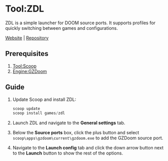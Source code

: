 # Tool:ZDL

ZDL is a simple launcher for DOOM source ports. It supports profiles for quickly
switching between games and configurations.

[Website][] | [Repository][]

## Prerequisites

1. [Tool:Scoop](tool_scoop.md)
1. [Engine:GZDoom](engine_gzdoom.md)

## Guide

1. Update Scoop and install ZDL:

   ```powershell
   scoop update
   scoop install games/zdl
   ```

1. Launch ZDL and navigate to the **General settings** tab.
1. Below the **Source ports** box, click the plus button and select
   `scoop\apps\gzdoom\current\gzdoom.exe` to add the GZDoom source port.
1. Navigate to the **Launch config** tab and click the down arrow button next to
   the **Launch** button to show the rest of the options.

<!-- Reference Links -->

[Repository]: https://github.com/lcferrum/qzdl
[Website]: https://zdoom.org/wiki/ZDL
